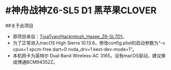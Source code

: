 #神舟战神Z6-SL5 D1 黑苹果CLOVER
=======================

##关于此项目
- 原项目来自：[TioaTyan/Hackintosh_Hasee_Z6-SL7D1](https://github.com/TioaTyan/Hackintosh_Hasee_Z6-SL7D1)。
- 为了正常进入macOS High Sierra 10.13.6，修改config.plist的启动参数为“-v cpus=1 xpcm-free dart=0 nvda_drv=1 kext-dev-mode=1”。
- 本机网卡为英特尔 Dual Band Wireless-AC 3165，没有macOS驱动，建议换成博通BCM94352Z。
